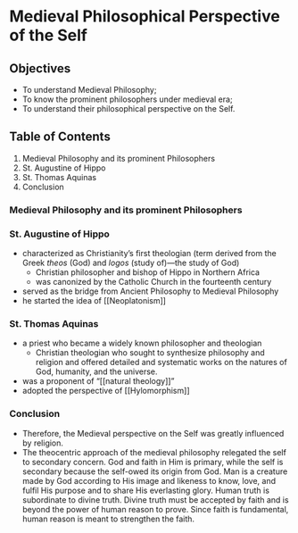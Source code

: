 # Medieval Philosophical Perspective of the Self
## Objectives
- To understand Medieval Philosophy;
- To know the prominent philosophers under medieval era;
- To understand their philosophical perspective on the Self.
## Table of Contents
1. Medieval Philosophy and its prominent Philosophers
2. St. Augustine of Hippo
3. St. Thomas Aquinas
4. Conclusion

### Medieval Philosophy and its prominent Philosophers
### St. Augustine of Hippo
- characterized as Christianity’s first theologian (term derived from the Greek _theos_ (God) and _logos_ (study of)—the study of God)
	- Christian philosopher and bishop of Hippo in Northern Africa
	- was canonized by the Catholic Church in the fourteenth century
- served as the bridge from Ancient Philosophy to Medieval Philosophy
- he started the idea of [[Neoplatonism]]

### St. Thomas Aquinas
- a priest who became a widely known philosopher and theologian
	- Christian theologian who sought to synthesize philosophy and religion and offered detailed and systematic works on the natures of God, humanity, and the universe.
- was a proponent of “[[natural theology]]”
- adopted the perspective of [[Hylomorphism]]

### Conclusion
- Therefore, the Medieval perspective on  the Self was greatly influenced by religion.
- The theocentric approach of the medieval philosophy relegated the self to secondary concern. God and faith in Him is primary, while the self is secondary because the self-owed its origin from God. Man is a creature made by God according to His image and likeness to know, love, and fulfil His purpose and to share His everlasting glory. Human truth is subordinate to divine truth. Divine truth must be accepted by faith and is beyond the power of human reason to prove. Since faith is fundamental, human reason is meant to strengthen the faith.